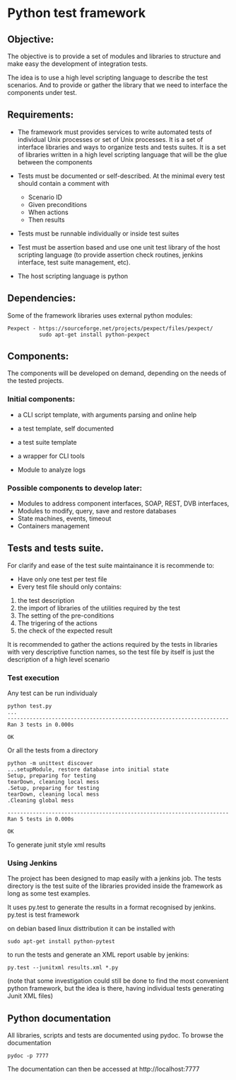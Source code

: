 # Python test framework

## Objective:

The objective is to provide a set of modules and libraries to structure and make easy the development of integration tests.

The idea is to use a high level scripting language to describe the test scenarios. And to provide or gather the library that we need to interface the components under test. 

## Requirements:


  * The framework must provides services to write automated tests of individual Unix processes or set of Unix processes. It is a set of interface libraries and ways to organize tests and tests suites. It is a set of libraries written in a high level scripting language that will be the glue between the components
  * Tests must be documented or self-described. At the minimal every test should contain a comment with
  
    * Scenario ID
    * Given preconditions
    * When actions
    * Then results

  * Tests must be runnable individually or inside test suites
  * Test must be assertion based and use one unit test library of the host scripting language (to provide assertion check routines, jenkins interface, test suite management, etc).
  * The host scripting language is python

## Dependencies:

Some of the framework libraries uses external python modules:

    Pexpect - https://sourceforge.net/projects/pexpect/files/pexpect/
              sudo apt-get install python-pexpect

## Components:

The components will be developed on demand, depending on the needs of the tested projects. 

### Initial components:

  * a CLI script template, with arguments parsing and online help
  * a test template, self documented
  * a test suite template
  * a wrapper for CLI tools


  * Module to analyze logs


### Possible components to develop later:

  * Modules to address component interfaces, SOAP, REST, DVB interfaces, 
  * Modules to modify, query, save and restore databases
  * State machines, events, timeout
  * Containers management

## Tests and tests suite.

For clarify and ease of the test suite maintainance it is recommende to:
  * Have only one test per test file
  * Every test file should only contains:
  
  1. the test description
  2. the import of libraries of the utilities required by the test
  3. The setting of the pre-conditions
  4. The trigering of the actions
  5. the check of the expected result

It is recommended to gather the actions required by the tests in libraries with very descriptive function names, so the test file by itself is just the description of a high level scenario

### Test execution

Any test can be run individualy

    python test.py
    ...
    ----------------------------------------------------------------------
    Ran 3 tests in 0.000s

    OK

Or all the tests from a directory

    python -m unittest discover
    ...setupModule, restore database into initial state
    Setup, preparing for testing
    tearDown, cleaning local mess
    .Setup, preparing for testing
    tearDown, cleaning local mess
    .Cleaning global mess

    ----------------------------------------------------------------------
    Ran 5 tests in 0.000s

    OK

To generate junit style xml results
    
### Using Jenkins

The project has been designed to map easily with a jenkins job. The tests directory is the test suite of the libraries provided inside the framework as long as some test examples.

It uses py.test to generate the results in a format recognised by jenkins. py.test is test framework

on debian based linux disttribution it can be installed with
   
    sudo apt-get install python-pytest

to run the tests and generate an XML report usable by jenkins:

    py.test --junitxml results.xml *.py
    
(note that some investigation could still be done to find the most convenient python framework, but the idea is there, having individual tests generating Junit XML files)

## Python documentation

All libraries, scripts and tests are documented using pydoc.
To browse the documentation

    pydoc -p 7777
    
The documentation can then be accessed at http://localhost:7777
